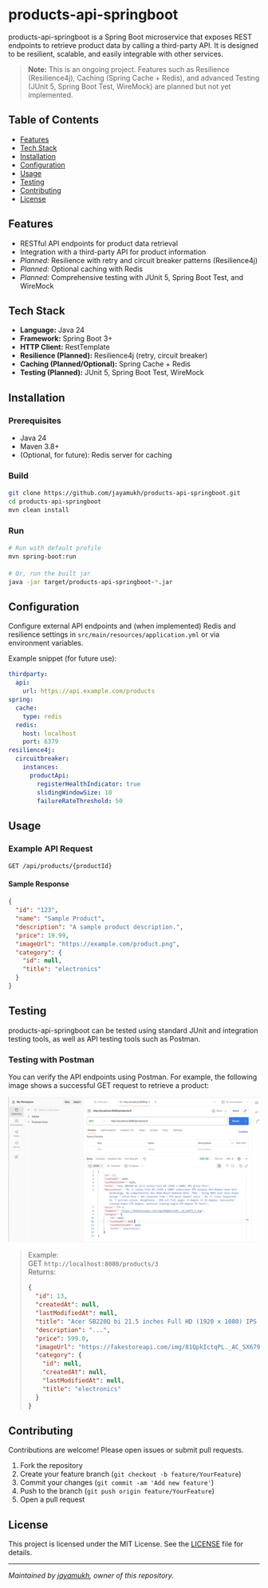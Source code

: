 # products-api-springboot

products-api-springboot is a Spring Boot microservice that exposes REST endpoints to retrieve product data by calling a third-party API. It is designed to be resilient, scalable, and easily integrable with other services.

> **Note:** This is an ongoing project. Features such as Resilience (Resilience4j), Caching (Spring Cache + Redis), and advanced Testing (JUnit 5, Spring Boot Test, WireMock) are planned but not yet implemented.

## Table of Contents

- [Features](#features)
- [Tech Stack](#tech-stack)
- [Installation](#installation)
- [Configuration](#configuration)
- [Usage](#usage)
- [Testing](#testing)
- [Contributing](#contributing)
- [License](#license)

## Features

- RESTful API endpoints for product data retrieval
- Integration with a third-party API for product information
- _Planned:_ Resilience with retry and circuit breaker patterns (Resilience4j)
- _Planned:_ Optional caching with Redis
- _Planned:_ Comprehensive testing with JUnit 5, Spring Boot Test, and WireMock

## Tech Stack

- **Language:** Java 24
- **Framework:** Spring Boot 3+
- **HTTP Client:** RestTemplate
- **Resilience (Planned):** Resilience4j (retry, circuit breaker)
- **Caching (Planned/Optional):** Spring Cache + Redis
- **Testing (Planned):** JUnit 5, Spring Boot Test, WireMock

## Installation

### Prerequisites

- Java 24
- Maven 3.8+
- (Optional, for future): Redis server for caching

### Build

```bash
git clone https://github.com/jayamukh/products-api-springboot.git
cd products-api-springboot
mvn clean install
```

### Run

```bash
# Run with default profile
mvn spring-boot:run

# Or, run the built jar
java -jar target/products-api-springboot-*.jar
```

## Configuration

Configure external API endpoints and (when implemented) Redis and resilience settings in `src/main/resources/application.yml` or via environment variables.

Example snippet (for future use):
```yaml
thirdparty:
  api:
    url: https://api.example.com/products
spring:
  cache:
    type: redis
  redis:
    host: localhost
    port: 6379
resilience4j:
  circuitbreaker:
    instances:
      productApi:
        registerHealthIndicator: true
        slidingWindowSize: 10
        failureRateThreshold: 50
```

## Usage

### Example API Request

```http
GET /api/products/{productId}
```

#### Sample Response

```json
{
  "id": "123",
  "name": "Sample Product",
  "description": "A sample product description.",
  "price": 19.99,
  "imageUrl": "https://example.com/product.png",
  "category": {
    "id": null,
    "title": "electronics"
  }
}
```

## Testing

products-api-springboot can be tested using standard JUnit and integration testing tools, as well as API testing tools such as Postman.

### Testing with Postman

You can verify the API endpoints using Postman. For example, the following image shows a successful GET request to retrieve a product:

![Testing with Postman](./API_Testing.png)

> Example:  
> GET `http://localhost:8080/products/3`  
> Returns:
> ```json
> {
>   "id": 13,
>   "createdAt": null,
>   "lastModifiedAt": null,
>   "title": "Acer SB220Q bi 21.5 inches Full HD (1920 x 1080) IPS Ultra-Thin",
>   "description": "...",
>   "price": 599.0,
>   "imageUrl": "https://fakestoreapi.com/img/81QpkIctqPL._AC_SX679_.png",
>   "category": {
>     "id": null,
>     "createdAt": null,
>     "lastModifiedAt": null,
>     "title": "electronics"
>   }
> }
> ```

## Contributing

Contributions are welcome! Please open issues or submit pull requests.

1. Fork the repository
2. Create your feature branch (`git checkout -b feature/YourFeature`)
3. Commit your changes (`git commit -am 'Add new feature'`)
4. Push to the branch (`git push origin feature/YourFeature`)
5. Open a pull request

## License

This project is licensed under the MIT License. See the [LICENSE](LICENSE) file for details.

---

_Maintained by [jayamukh](https://github.com/jayamukh), owner of this repository._

